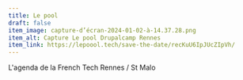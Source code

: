 ```yaml
---
title: Le pool
draft: false
item_image: capture-d’écran-2024-01-02-à-14.37.28.png
item_alt: Capture Le pool Drupalcamp Rennes
item_link: https://lepoool.tech/save-the-date/recKuU6IpJUcZIpVh/
---
```

L'agenda de la French Tech Rennes / St Malo
